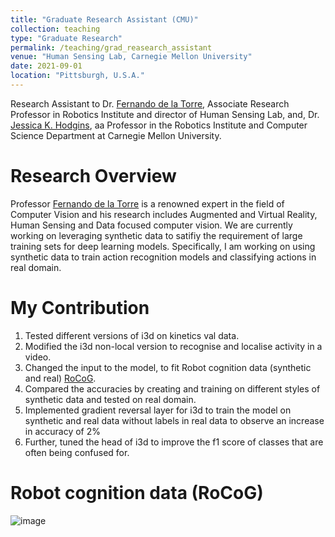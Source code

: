 ```yaml
---
title: "Graduate Research Assistant (CMU)"
collection: teaching
type: "Graduate Research"
permalink: /teaching/grad_reasearch_assistant
venue: "Human Sensing Lab, Carnegie Mellon University"
date: 2021-09-01
location: "Pittsburgh, U.S.A."
---
```


Research Assistant to Dr. [Fernando de la Torre](https://www.cs.cmu.edu/~ftorre/), Associate Research Professor in Robotics Institute and director of Human Sensing Lab, and, Dr. [Jessica K. Hodgins](https://www.cs.cmu.edu/~jkh/), aa Professor in the Robotics Institute and Computer Science Department at Carnegie Mellon University.

Research Overview
======

Professor [Fernando de la Torre](https://www.cs.cmu.edu/~ftorre/) is a renowned expert in the field of Computer Vision and his research includes Augmented and Virtual Reality, Human Sensing and Data focused computer vision. We are currently working on leveraging synthetic data to satifiy the requirement of large training sets for deep learning models. Specifically, I am working on using synthetic data to train action recognition models and classifying actions in real domain.


My Contribution
======
1. Tested different versions of i3d on kinetics val data.
2. Modified the i3d non-local version to recognise and localise activity in a video.
3. Changed the input to the model, to fit Robot cognition data (synthetic and real) [RoCoG](https://celsodemelo.net/static/publications/deMeloEtAl-iros20.pdf).
4. Compared the accuracies by creating and training on different styles of synthetic data and tested on real domain.
5. Implemented gradient reversal layer for i3d to train the model on synthetic and real data without labels in real data to observe an increase in accuracy of 2% 
6. Further, tuned the head of i3d to improve the f1 score of classes that are often being confused for.

Robot cognition data (RoCoG)
======

![image](https://user-images.githubusercontent.com/68541043/150665120-765a790c-8344-4e42-9cde-3ecd41f0131e.png)


